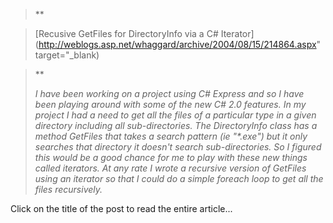 > **

> [Recusive GetFiles for DirectoryInfo via a C# Iterator](http://weblogs.asp.net/whaggard/archive/2004/08/15/214864.aspx" target="_blank)

>**
>
> _I have been working on a project using C# Express and so I have been playing around with some of the new C# 2.0 features. In my project I had a need to get all the files of a particular type in a given directory including all sub-directories. The DirectoryInfo class has a method GetFiles that takes a search pattern (ie "*.exe") but it only searches that directory it doesn't search sub-directories. So I figured this would be a good chance for me to play with these new things called iterators. At any rate I wrote a recursive version of GetFiles using an iterator so that I could do a simple foreach loop to get all the files recursively._

Click on the title of the post to read the entire article...